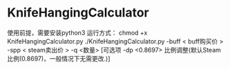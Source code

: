 # KnifeHangingCalculator
使用前提，需要安装python3
运行方式： chmod +x KnifeHangingCalculator.py 
          ./KnifeHangingCalculator.py -buff < buff购买价 >  -spp < steam卖出价 >  -q <数量>   [可选项 -dp <0.8697> 比例调整(默认Steam比例(0.8697)，一般情况下无需更改.)]
